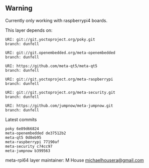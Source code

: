 ## Warning
Currently only working with raspberrypi4 boards.

This layer depends on:

    URI: git://git.yoctoproject.org/poky.git
    branch: dunfell

    URI: git://git.openembedded.org/meta-openembedded
    branch: dunfell

    URI: https://github.com/meta-qt5/meta-qt5
    branch: dunfell

    URI: git://git.yoctoproject.org/meta-raspberrypi
    branch: dunfell

    URI: git://git.yoctoproject.org/meta-security.git
    branch: dunfell

    URI: https://github.com/jumpnow/meta-jumpnow.git
    branch: dunfell

Latest commits

    poky 6e89d66824
    meta-openembedded de37512b2
    meta-qt5 0d8eb95
    meta-raspberrypi 77190af
    meta-security c74cc97
    meta-jumpnow b399563

meta-rpi64 layer maintainer: M House <michaelhousera@gmail.com>
